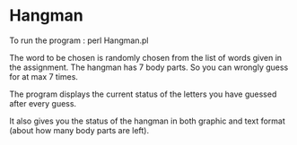 # Hangman

To run the program : perl Hangman.pl


The word to be chosen is randomly chosen from the list of words given in the assignment.
The hangman has 7 body parts. So you  can wrongly guess for at max 7 times.

The program displays the current status of the letters you have guessed after every guess.

It also gives you the status of the hangman in both graphic and text format (about how many body parts are left).
